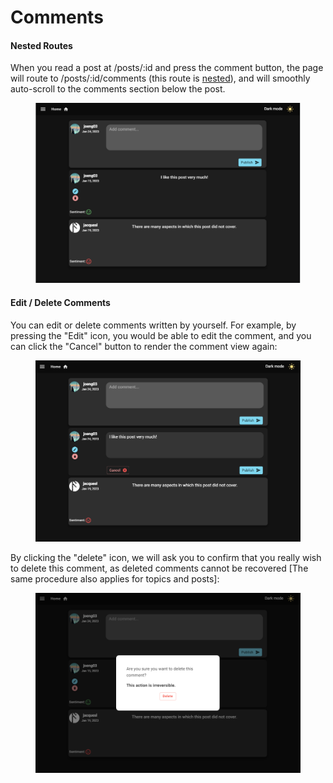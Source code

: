 # Comments

#### Nested Routes

When you read a post at /posts/:id and press the comment button, the page will route to /posts/:id/comments (this route is [nested](https://www.robinwieruch.de/react-router-nested-routes/)), and will smoothly auto-scroll to the comments section below the post.

<figure><img src="../.gitbook/assets/image (11).png" alt=""><figcaption></figcaption></figure>

#### Edit / Delete Comments

You can edit or delete comments written by yourself. For example, by pressing the "Edit" icon, you would be able to edit the comment, and you can click the "Cancel" button to render the comment view again:

<figure><img src="../.gitbook/assets/image (7).png" alt=""><figcaption></figcaption></figure>

By clicking the "delete" icon, we will ask you to confirm that you really wish to delete this comment, as deleted comments cannot be recovered \[The same procedure also applies for topics and posts]:&#x20;

<figure><img src="../.gitbook/assets/image (19).png" alt=""><figcaption></figcaption></figure>
